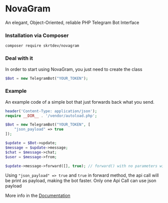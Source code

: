 # NovaGram
An elegant, Object-Oriented, reliable PHP Telegram Bot Interface

### Installation via Composer
`composer require skrtdev/novagram`

### Deal with it
In order to start using NovaGram, you just need to create the class
```php
$Bot = new TelegramBot("YOUR_TOKEN");
```

### Example
An example code of a simple bot that just forwards back what you send.

```php
header('Content-Type: application/json');
require __DIR__ . '/vendor/autoload.php';

$Bot = new TelegramBot("YOUR_TOKEN", [
    "json_payload" => true
]);

$update = $Bot->update;
$message = $update->message;
$chat = $message->chat;
$user = $message->from;

$update->message->forward([], true); // forward() with no parameters will forward the Message back to the sender
```

Using `"json_payload" => true` and `true` in forward method, the api call will be print as payload, making the bot faster. Only one Api Call can use json payload

More info in the [Documentation](docs.md)
